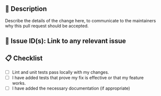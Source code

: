 ## 📝 Description

Describe the details of the change here, to communicate to the maintainers why this pull request should be accepted.

## 🔗 Issue ID(s): Link to any relevant issue

## 📋 Checklist

* [ ] Lint and unit tests pass locally with my changes.
* [ ] I have added tests that prove my fix is effective or that my feature works.
* [ ] I have added the necessary documentation (if appropriate)
